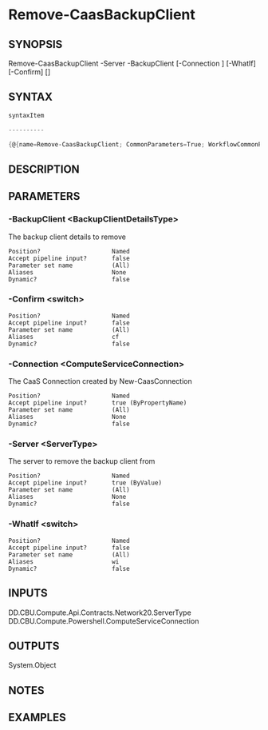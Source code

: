 ﻿Remove-CaasBackupClient
===================

## SYNOPSIS

Remove-CaasBackupClient -Server <ServerType> -BackupClient <BackupClientDetailsType> [-Connection <ComputeServiceConnection>] [-WhatIf] [-Confirm] [<CommonParameters>]


## SYNTAX
```powershell
syntaxItem                                                                                                         

----------                                                                                                         

{@{name=Remove-CaasBackupClient; CommonParameters=True; WorkflowCommonParameters=False; parameter=System.Object[]}}
```

## DESCRIPTION


## PARAMETERS
### -BackupClient &lt;BackupClientDetailsType&gt;
The backup client details to remove
```
Position?                    Named
Accept pipeline input?       false
Parameter set name           (All)
Aliases                      None
Dynamic?                     false
```
 
### -Confirm &lt;switch&gt;

```
Position?                    Named
Accept pipeline input?       false
Parameter set name           (All)
Aliases                      cf
Dynamic?                     false
```
 
### -Connection &lt;ComputeServiceConnection&gt;
The CaaS Connection created by New-CaasConnection
```
Position?                    Named
Accept pipeline input?       true (ByPropertyName)
Parameter set name           (All)
Aliases                      None
Dynamic?                     false
```
 
### -Server &lt;ServerType&gt;
The server to remove the backup client from
```
Position?                    Named
Accept pipeline input?       true (ByValue)
Parameter set name           (All)
Aliases                      None
Dynamic?                     false
```
 
### -WhatIf &lt;switch&gt;

```
Position?                    Named
Accept pipeline input?       false
Parameter set name           (All)
Aliases                      wi
Dynamic?                     false
```

## INPUTS
DD.CBU.Compute.Api.Contracts.Network20.ServerType
DD.CBU.Compute.Powershell.ComputeServiceConnection


## OUTPUTS
System.Object

## NOTES


## EXAMPLES
